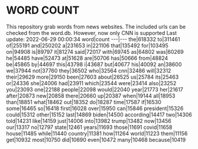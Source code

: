 # WORD COUNT
This repository grab words from news websites. The included urls can be checked from the word.db.
However, now only CNN is supported
Last update: 2022-06-29 00:00:34
word|count
---|---
the|618332
to|311461
of|255191
and|250202
a|231653
in|221106
that|135492
for|103495
on|94908
is|89797
it|81274
said|72017
with|69745
as|64802
was|60269
he|54485
have|52473
at|51628
are|50706
has|50666
from|48824
be|45865
by|44697
this|43798
i|43687
but|40677
his|40092
an|38600
we|37944
not|37760
they|36502
who|32564
cnn|32486
will|32312
their|29629
more|29150
been|27603
about|26525
us|25784
its|25463
or|24336
she|24006
had|23911
which|23544
were|23414
also|23252
you|23093
one|22188
people|22098
would|22040
year|21773
her|21617
after|20873
new|20858
there|20660
up|20387
when|19144
all|18953
than|18851
what|18462
out|18352
do|18287
time|17587
if|16530
some|16465
so|16418
first|16028
over|15950
can|15846
president|15326
could|15312
other|15152
last|14869
biden|14500
according|14417
two|14306
told|14231
like|14159
just|14006
into|13982
trump|13482
now|13456
our|13317
no|12797
state|12461
years|11693
those|11691
covid|11658
house|11485
while|11440
country|11381
how|11264
world|11223
them|11156
get|10932
most|10750
did|10690
even|10472
many|10468
because|10419
